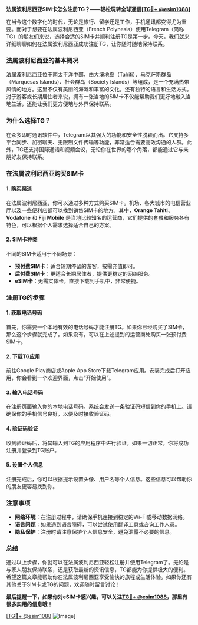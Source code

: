 **法属波利尼西亚SIM卡怎么注册TG？——轻松玩转全球通信[[TG💪+ @esim1088](https://t.me/s/esim1088)]**

在当今这个数字化的时代，无论是旅行、留学还是工作，手机通讯都变得尤为重要。而对于想要在法属波利尼西亚（French Polynesia）使用Telegram（简称TG）的朋友们来说，选择合适的SIM卡并顺利注册TG是第一步。今天，我们就来详细聊聊如何在法属波利尼西亚成功注册TG，让你随时随地保持联系。

### 法属波利尼西亚的基本概况

法属波利尼西亚位于南太平洋中部，由大溪地岛（Tahiti）、马克萨斯群岛（Marquesas Islands）、社会群岛（Society Islands）等组成，是一个充满热带风情的地方。这里不仅有美丽的海滩和丰富的文化，还有独特的语言和生活方式。对于游客或长期居住者来说，拥有一张当地的SIM卡不仅能帮助我们更好地融入当地生活，还能让我们更方便地与外界保持联系。

### 为什么选择TG？

在众多即时通讯软件中，Telegram以其强大的功能和安全性脱颖而出。它支持多平台同步、加密聊天、无限制文件传输等功能，非常适合需要高效沟通的人群。此外，TG还支持国际通话和视频会议，无论你在世界的哪个角落，都能通过它与亲朋好友保持联系。

### 在法属波利尼西亚购买SIM卡

#### 1. 购买渠道

在法属波利尼西亚，你可以通过多种方式购买SIM卡。机场、各大城市的电信营业厅以及一些便利店都可以找到销售SIM卡的地方。其中，**Orange Tahiti**、**Vodafone** 和 **Fiji Mobile** 是当地比较知名的运营商，它们提供的套餐和服务各有特色，可以根据个人需求选择适合自己的方案。

#### 2. SIM卡种类

不同的SIM卡适用于不同场景：
- **预付费SIM卡**：适合短期停留的游客，按需充值即可。
- **后付费SIM卡**：更适合长期居住者，提供更稳定的网络服务。
- **eSIM卡**：无需实体卡，直接下载到手机中，非常便捷。

### 注册TG的步骤

#### 1. 获取电话号码

首先，你需要一个本地有效的电话号码才能注册TG。如果你已经购买了SIM卡，那么这个步骤就完成了。如果没有，可以在上述提到的运营商处购买一张预付费SIM卡。

#### 2. 下载TG应用

前往Google Play商店或Apple App Store下载Telegram应用。安装完成后打开应用，你会看到一个欢迎界面，点击“开始使用”。

#### 3. 输入电话号码

在注册页面输入你的本地电话号码。系统会发送一条验证码短信到你的手机上。请确保你的手机信号良好，以便及时接收验证码。

#### 4. 验证码验证

收到验证码后，将其输入到TG的应用程序中进行验证。如果一切正常，你将成功注册并登录到TG账户。

#### 5. 设置个人信息

注册完成后，你可以根据提示设置头像、用户名等个人信息。这些信息可以帮助你的朋友更容易找到你。

### 注意事项

- **网络环境**：在注册过程中，请确保手机连接到稳定的Wi-Fi或移动数据网络。
- **语言问题**：如果遇到语言障碍，可以尝试使用翻译工具或咨询工作人员。
- **隐私保护**：注册时请注意保护个人信息安全，避免泄露不必要的信息。

### 总结

通过以上步骤，你就可以在法属波利尼西亚轻松注册并使用Telegram了。无论是与家人朋友保持联系，还是获取最新的资讯信息，TG都能为你提供极大的便利。希望这篇文章能帮助你在法属波利尼西亚享受愉快的旅程或生活体验。如果你还有其他关于SIM卡或TG的问题，欢迎随时留言讨论！

**最后提醒一下，如果你对eSIM卡感兴趣，可以关注[TG💪+ @esim1088](https://t.me/s/esim1088)，那里有很多实用的信息哦！**

[[TG💪+ @esim1088](https://t.me/s/esim1088) ![Image](https://i.postimg.cc/4NQfJmqS/Snipaste-2025-05-13-00-14-12.png)]